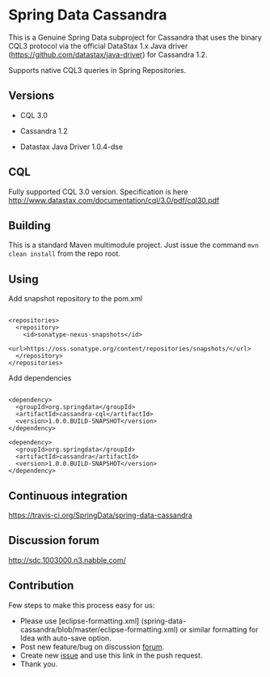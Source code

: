 Spring Data Cassandra
=====================

This is a Genuine Spring Data subproject for Cassandra that uses the binary CQL3 protocol via
the official DataStax 1.x Java driver (https://github.com/datastax/java-driver) for Cassandra 1.2.

Supports native CQL3 queries in Spring Repositories.

Versions
--------

 - CQL 3.0

 - Cassandra 1.2

 - Datastax Java Driver 1.0.4-dse


CQL
--------

Fully supported CQL 3.0 version. Specification is here http://www.datastax.com/documentation/cql/3.0/pdf/cql30.pdf


Building
--------
This is a standard Maven multimodule project.  Just issue the command `mvn clean install` from the repo root.

Using
-------

Add snapshot repository to the pom.xml

```

<repositories>
  <repository>
    <id>sonatype-nexus-snapshots</id>
    <url>https://oss.sonatype.org/content/repositories/snapshots/</url>
  </repository>
</repositories>

```

Add dependencies

```

<dependency>
  <groupId>org.springdata</groupId>
  <artifactId>cassandra-cql</artifactId>
  <version>1.0.0.BUILD-SNAPSHOT</version>
</dependency>

<dependency>
  <groupId>org.springdata</groupId>
  <artifactId>cassandra</artifactId>
  <version>1.0.0.BUILD-SNAPSHOT</version>
</dependency>

```


Continuous integration
--------
https://travis-ci.org/SpringData/spring-data-cassandra


Discussion forum
--------
http://sdc.1003000.n3.nabble.com/


Contribution
--------

Few steps to make this process easy for us:

 - Please use [eclipse-formatting.xml] (spring-data-cassandra/blob/master/eclipse-formatting.xml) or similar formatting for Idea with auto-save option.
 - Post new feature/bug on discussion [forum](http://sdc.1003000.n3.nabble.com/).
 - Create new [issue](spring-data-cassandra/issues) and use this link in the push request.
 - Thank you.

